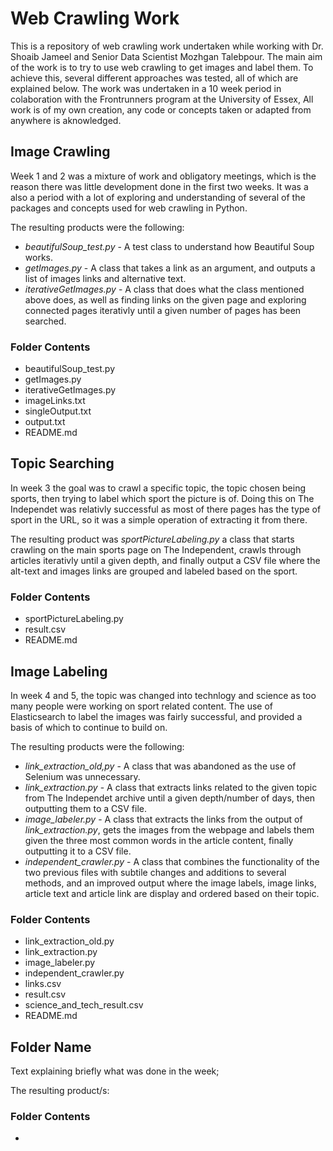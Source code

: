 # Web Crawling Work
This is a repository of web crawling work undertaken while working with Dr. Shoaib Jameel and Senior Data Scientist Mozhgan Talebpour.
The main aim of the work is to try to use web crawling to get images and label them. To achieve this, several different approaches was tested, all of which are explained below.
The work was undertaken in a 10 week period in colaboration with the Frontrunners program at the University of Essex,
All work is of my own creation, any code or concepts taken or adapted from anywhere is aknowledged.  
  
  
## Image Crawling
Week 1 and 2 was a mixture of work and obligatory meetings, which is the reason there was little development done in the first two weeks. It was a also a period with a lot of exploring and understanding of several of the packages and concepts used for web crawling in Python.

The resulting products were the following:
* *beautifulSoup_test.py* - A test class to understand how Beautiful Soup works.
* *getImages.py* - A class that takes a link as an argument, and outputs a list of images links and alternative text.
* *iterativeGetImages.py* - A class that does what the class mentioned above does, as well as finding links on the given page and exploring connected pages iterativly until a given number of pages has been searched.

### Folder Contents
* beautifulSoup_test.py
* getImages.py
* iterativeGetImages.py
* imageLinks.txt
* singleOutput.txt
* output.txt
* README.md


## Topic Searching
In week 3 the goal was to crawl a specific topic, the topic chosen being sports, then trying to label which sport the picture is of. Doing this on The Independet was relativly successful as most of there pages has the type of sport in the URL, so it was a simple operation of extracting it from there.

The resulting product was *sportPictureLabeling.py* a class that starts crawling on the main sports page on The Independent, crawls through articles iterativly until a given depth, and finally output a CSV file where the alt-text and images links are grouped and labeled based on the sport.

### Folder Contents
* sportPictureLabeling.py
* result.csv
* README.md


## Image Labeling
In week 4 and 5, the topic was changed into technlogy and science as too many people were working on sport related content. The use of Elasticsearch to label the images was fairly successful, and provided a basis of which to continue to build on.

The resulting products were the following:
* *link_extraction_old,py* - A class that was abandoned as the use of Selenium was unnecessary.
* *link_extraction.py* - A class that extracts links related to the given topic from The Independet archive until a given depth/number of days, then outputting them to a CSV file.
* *image_labeler.py* - A class that extracts the links from the output of *link_extraction.py*, gets the images from the webpage and labels them given the three most common words in the article content, finally outputting it to a CSV file.
* *independent_crawler.py* - A class that combines the functionality of the two previous files with subtile changes and additions to several methods, and an improved output where the image labels, image links, article text and article link are display and ordered based on their topic.

### Folder Contents
* link_extraction_old.py
* link_extraction.py
* image_labeler.py
* independent_crawler.py
* links.csv
* result.csv
* science_and_tech_result.csv
* README.md


## Folder Name
Text explaining briefly what was done in the week;

The resulting product/s:

### Folder Contents
*
